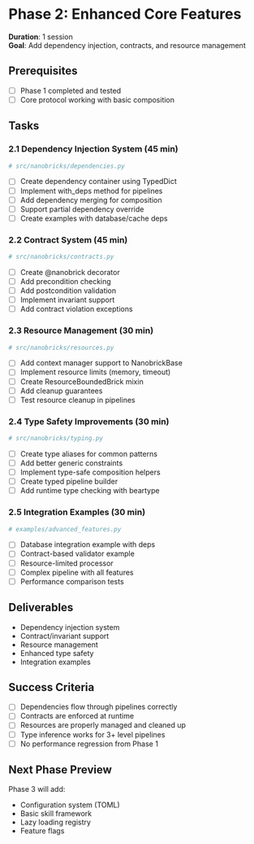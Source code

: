 # Phase 2: Enhanced Core Features

**Duration**: 1 session  
**Goal**: Add dependency injection, contracts, and resource management

## Prerequisites

- [ ] Phase 1 completed and tested
- [ ] Core protocol working with basic composition

## Tasks

### 2.1 Dependency Injection System (45 min)

```python
# src/nanobricks/dependencies.py
```

- [ ] Create dependency container using TypedDict
- [ ] Implement with_deps method for pipelines
- [ ] Add dependency merging for composition
- [ ] Support partial dependency override
- [ ] Create examples with database/cache deps

### 2.2 Contract System (45 min)

```python
# src/nanobricks/contracts.py
```

- [ ] Create @nanobrick decorator
- [ ] Add precondition checking
- [ ] Add postcondition validation
- [ ] Implement invariant support
- [ ] Add contract violation exceptions

### 2.3 Resource Management (30 min)

```python
# src/nanobricks/resources.py
```

- [ ] Add context manager support to NanobrickBase
- [ ] Implement resource limits (memory, timeout)
- [ ] Create ResourceBoundedBrick mixin
- [ ] Add cleanup guarantees
- [ ] Test resource cleanup in pipelines

### 2.4 Type Safety Improvements (30 min)

```python
# src/nanobricks/typing.py
```

- [ ] Create type aliases for common patterns
- [ ] Add better generic constraints
- [ ] Implement type-safe composition helpers
- [ ] Create typed pipeline builder
- [ ] Add runtime type checking with beartype

### 2.5 Integration Examples (30 min)

```python
# examples/advanced_features.py
```

- [ ] Database integration example with deps
- [ ] Contract-based validator example
- [ ] Resource-limited processor
- [ ] Complex pipeline with all features
- [ ] Performance comparison tests

## Deliverables

- Dependency injection system
- Contract/invariant support
- Resource management
- Enhanced type safety
- Integration examples

## Success Criteria

- [ ] Dependencies flow through pipelines correctly
- [ ] Contracts are enforced at runtime
- [ ] Resources are properly managed and cleaned up
- [ ] Type inference works for 3+ level pipelines
- [ ] No performance regression from Phase 1

## Next Phase Preview

Phase 3 will add:

- Configuration system (TOML)
- Basic skill framework
- Lazy loading registry
- Feature flags
